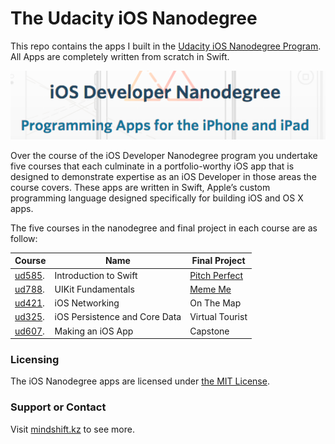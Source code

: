 # The Udacity iOS Nanodegree
This repo contains the apps I built in the [Udacity iOS Nanodegree Program](https://www.udacity.com/course/ios-developer-nanodegree--nd003). All Apps are completely written from scratch in Swift.

![](https://raw.githubusercontent.com/duliodenis/ios-nanodegree/master/art/nanodegree-banner.png)

Over the course of the iOS Developer Nanodegree program you undertake five courses that each culminate in a portfolio-worthy iOS app that is designed to demonstrate expertise as an iOS Developer in those areas the course covers. These apps are written in Swift, Apple’s custom programming language designed specifically for building iOS and OS X apps. 

The five courses in the nanodegree and final project in each course are as follow:

Course  | Name | Final Project
------------- | ------------- | -------------
[ud585](https://www.udacity.com/course/intro-to-ios-app-development-with-swift--ud585). | Introduction to Swift | [Pitch Perfect](https://github.com/DSanzh/ios_nanodegree/tree/master/1_ud585_Intro_to_Swift/PitchPerfect)
[ud788](https://www.udacity.com/course/uikit-fundamentals--ud788). | UIKit Fundamentals | [Meme Me](https://github.com/DSanzh/ios_nanodegree/tree/master/2_ud788_UIKit_Fundamentals/Mememe)
[ud421](https://www.udacity.com/course/ios-networking-with-swift--ud421). | iOS Networking | On The Map
[ud325](https://www.udacity.com/course/ios-persistence-and-core-data--ud325). | iOS Persistence and Core Data | Virtual Tourist
[ud607](https://www.udacity.com/course/how-to-make-an-ios-app--ud607). | Making an iOS App | Capstone

### Licensing
The iOS Nanodegree apps are licensed under [the MIT License](https://github.com/DSanzh/ios_nanodegree/blob/master/LICENSE).

### Support or Contact
Visit [mindshift.kz](http://mindshift.kz) to see more.
